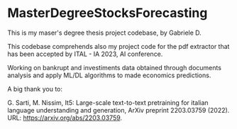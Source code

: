# MasterDegreeStocksForecasting
This is my maser's degree thesis project codebase, by Gabriele D.  

This codebase comprehends also my project code for the pdf extractor that has been accepted by ITAL - IA 2023, AI conference.  

Working on bankrupt and investiments data obtained through documents analysis and apply ML/DL algorithms to made economics predictions.
  
A big thank you to:  

G. Sarti, M. Nissim, It5: Large-scale text-to-text
pretraining for italian language understanding and
generation, ArXiv preprint 2203.03759 (2022). URL:
https://arxiv.org/abs/2203.03759.
